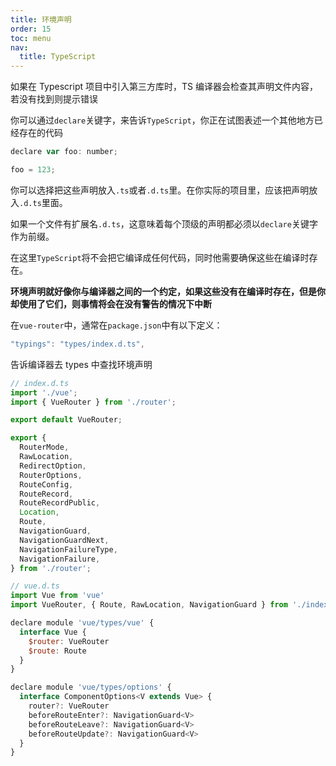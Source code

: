 ```yaml
---
title: 环境声明
order: 15
toc: menu
nav:
  title: TypeScript
---
```


如果在 Typescript 项目中引入第三方库时，TS 编译器会检查其声明文件内容，若没有找到则提示错误

你可以通过`declare`关键字，来告诉`TypeScript`，你正在试图表述一个其他地方已经存在的代码

```javascript
declare var foo: number;

foo = 123;
```

你可以选择把这些声明放入`.ts`或者`.d.ts`里。在你实际的项目里，应该把声明放入`.d.ts`里面。

如果一个文件有扩展名`.d.ts`，这意味着每个顶级的声明都必须以`declare`关键字作为前缀。

在这里`TypeScript`将不会把它编译成任何代码，同时他需要确保这些在编译时存在。

**环境声明就好像你与编译器之间的一个约定，如果这些没有在编译时存在，但是你却使用了它们，则事情将会在没有警告的情况下中断**

在`vue-router`中，通常在`package.json`中有以下定义：

```javascript
"typings": "types/index.d.ts",
```

告诉编译器去 types 中查找环境声明

```javascript
// index.d.ts
import './vue';
import { VueRouter } from './router';

export default VueRouter;

export {
  RouterMode,
  RawLocation,
  RedirectOption,
  RouterOptions,
  RouteConfig,
  RouteRecord,
  RouteRecordPublic,
  Location,
  Route,
  NavigationGuard,
  NavigationGuardNext,
  NavigationFailureType,
  NavigationFailure,
} from './router';
```

```javascript
// vue.d.ts
import Vue from 'vue'
import VueRouter, { Route, RawLocation, NavigationGuard } from './index'

declare module 'vue/types/vue' {
  interface Vue {
    $router: VueRouter
    $route: Route
  }
}

declare module 'vue/types/options' {
  interface ComponentOptions<V extends Vue> {
    router?: VueRouter
    beforeRouteEnter?: NavigationGuard<V>
    beforeRouteLeave?: NavigationGuard<V>
    beforeRouteUpdate?: NavigationGuard<V>
  }
}
```
